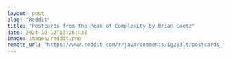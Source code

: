```yaml
---
layout: post
blog: "Reddit"
title: "Postcards from the Peak of Complexity by Brian Goetz"
date: 2024-10-12T13:26:43Z
image: images/reddit.png
remote_url: "https://www.reddit.com/r/java/comments/1g203lt/postcards_from_the_peak_of_complexity_by_brian/"
---
```

